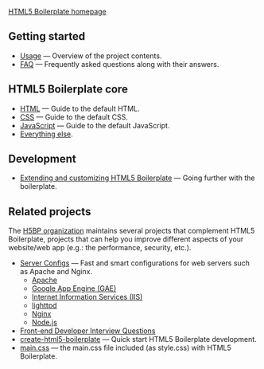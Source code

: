 [HTML5 Boilerplate homepage](https://html5boilerplate.com/)

## Getting started

- [Usage](usage.md) — Overview of the project contents.
- [FAQ](faq.md) — Frequently asked questions along with their answers.

## HTML5 Boilerplate core

- [HTML](html.md) — Guide to the default HTML.
- [CSS](css.md) — Guide to the default CSS.
- [JavaScript](js.md) — Guide to the default JavaScript.
- [Everything else](misc.md).

## Development

- [Extending and customizing HTML5 Boilerplate](extend.md) — Going further with
  the boilerplate.

## Related projects

The [H5BP organization](https://github.com/h5bp) maintains several projects that
complement HTML5 Boilerplate, projects that can help you improve different
aspects of your website/web app (e.g.: the performance, security, etc.).

- [Server Configs](https://github.com/h5bp/server-configs) — Fast and smart
  configurations for web servers such as Apache and Nginx.
  - [Apache](https://github.com/h5bp/server-configs-apache)
  - [Google App Engine (GAE)](https://github.com/h5bp/server-configs-gae)
  - [Internet Information Services
    (IIS)](https://github.com/h5bp/server-configs-iis)
  - [lighttpd](https://github.com/h5bp/server-configs-lighttpd)
  - [Nginx](https://github.com/h5bp/server-configs-nginx)
  - [Node.js](https://github.com/h5bp/server-configs-node)
- [Front-end Developer Interview Questions](https://github.com/h5bp/Front-end-Developer-Interview-Questions)
- [create-html5-boilerplate](https://github.com/h5bp/create-html5-boilerplate) — Quick start HTML5 Boilerplate development.
- [main.css](https://github.com/h5bp/main.css) — the main.css file included (as style.css) with HTML5 Boilerplate.
